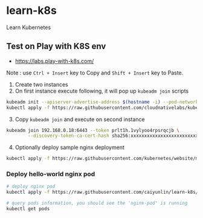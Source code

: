 # learn-k8s
Learn Kubernetes

## Test on Play with K8S env 
- https://labs.play-with-k8s.com/

Note : use `Ctrl + Insert` key to Copy and `Shift + Insert` key to Paste.

1. Create two instances
2. On first instance execute following, it will pop up `kubeadm join` scripts
```bash
kubeadm init --apiserver-advertise-address $(hostname -i) --pod-network-cidr 10.5.0.0/16
kubectl apply -f https://raw.githubusercontent.com/cloudnativelabs/kube-router/master/daemonset/kubeadm-kuberouter.yaml
```
3. Copy `kubeadm join` and execute on second instance
```bash
kubeadm join 192.168.0.18:6443 --token prlt1h.1vylyoo4rpsrqcjb \
        --discovery-token-ca-cert-hash sha256:xxxxxxxxxxxxxxxxxxxxxxxxxxxxxxxxxxxxxxxxxxxxxxxxxxxx
```

4. Optionally deploy sample nginx deployment
```bash
kubectl apply -f https://raw.githubusercontent.com/kubernetes/website/master/content/en/examples/application/nginx-app.yaml
```

### Deploy hello-world nginx pod
```bash
# deploy nginx pod
kubectl apply -f https://raw.githubusercontent.com/caiyunlin/learn-k8s/refs/heads/main/src/01_nginx_pod.yaml

# query pods information, you should see the 'nginx-pod' is running
kubectl get pods 
```